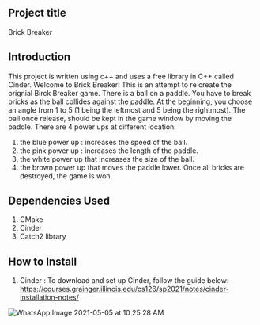 
## Project title
Brick Breaker

## Introduction
This project is written using c++ and uses a free library in C++ called Cinder.
Welcome to Brick Breaker!
This is an attempt to re create the orignial Birck Breaker game. There is a ball on a paddle. You have to break bricks as the ball collides against the paddle. At the beginning, you choose an angle from
1 to 5 (1 being the leftmost and 5 being the rightmost). The ball once release, should be kept in the game window by moving the paddle.
There are 4 power ups at different location:
1) the blue power up : increases the speed of the ball.
2) the pink power up : increases the length of the paddle.
3) the white power up that increases the size of the ball.
4) the brown power up that moves the paddle lower.
Once all bricks are destroyed, the game is won.

## Dependencies Used
1) CMake
2) Cinder
3) Catch2 library

## How to Install
1) Cinder : To download and set up Cinder, follow the guide below:
https://courses.grainger.illinois.edu/cs126/sp2021/notes/cinder-installation-notes/

![WhatsApp Image 2021-05-05 at 10 25 28 AM](https://user-images.githubusercontent.com/73796485/117098574-8565cc80-ad8c-11eb-9983-eb0da886b80a.jpeg)

